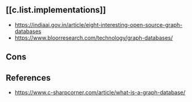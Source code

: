 

## [[c.list.implementations]]

- https://indiaai.gov.in/article/eight-interesting-open-source-graph-databases
- https://www.bloorresearch.com/technology/graph-databases/

## Cons


## References

- https://www.c-sharpcorner.com/article/what-is-a-graph-database/